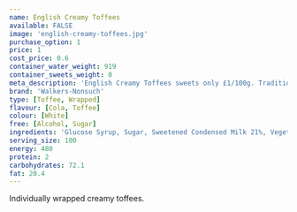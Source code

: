 ```yaml
---
name: English Creamy Toffees
available: FALSE
image: 'english-creamy-toffees.jpg'
purchase_option: 1
price: 1
cost_price: 0.6
container_water_weight: 919
container_sweets_weight: 0
meta_description: 'English Creamy Toffees sweets only £1/100g. Traditional sweets and more at Humbugs Confectionery Store. Specialists in satisfying your sweet tooth!'
brand: 'Walkers-Nonsuch'
type: [Toffee, Wrapped]
flavour: [Cola, Toffee]
colour: [White]
free: [Alcohol, Sugar]
ingredients: 'Glucose Syrup, Sugar, Sweetened Condensed Milk 21%, Vegetable Oil (Palm Oil), Butter 4%, Salt, Molasses, Emulsifier (E471), Flavourings'
serving_size: 100
energy: 480
protein: 2
carbohydrates: 72.1
fat: 20.4
---
```

Individually wrapped creamy toffees.